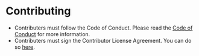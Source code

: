 # Contributing

- Contributers must follow the Code of Conduct. Please read the [Code of Conduct](CODE_OF_CONDUCT.md) for more information.
- Contributers must sign the Contributor License Agreement. You can do so [here](https://cla-assistant.io/SeleneRP/).